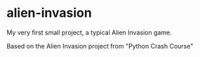 # alien-invasion
My very first small project, a typical Alien Invasion game.

Based on the Alien Invasion project from "Python Crash Course"
